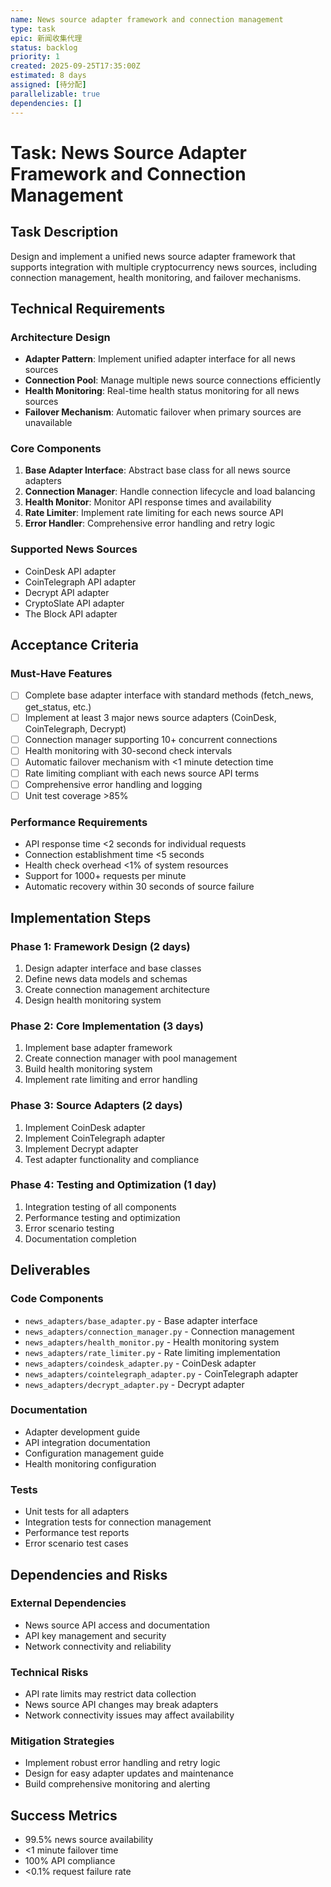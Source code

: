 ```yaml
---
name: News source adapter framework and connection management
type: task
epic: 新闻收集代理
status: backlog
priority: 1
created: 2025-09-25T17:35:00Z
estimated: 8 days
assigned: [待分配]
parallelizable: true
dependencies: []
---
```


# Task: News Source Adapter Framework and Connection Management

## Task Description
Design and implement a unified news source adapter framework that supports integration with multiple cryptocurrency news sources, including connection management, health monitoring, and failover mechanisms.

## Technical Requirements

### Architecture Design
- **Adapter Pattern**: Implement unified adapter interface for all news sources
- **Connection Pool**: Manage multiple news source connections efficiently
- **Health Monitoring**: Real-time health status monitoring for all news sources
- **Failover Mechanism**: Automatic failover when primary sources are unavailable

### Core Components
1. **Base Adapter Interface**: Abstract base class for all news source adapters
2. **Connection Manager**: Handle connection lifecycle and load balancing
3. **Health Monitor**: Monitor API response times and availability
4. **Rate Limiter**: Implement rate limiting for each news source API
5. **Error Handler**: Comprehensive error handling and retry logic

### Supported News Sources
- CoinDesk API adapter
- CoinTelegraph API adapter
- Decrypt API adapter
- CryptoSlate API adapter
- The Block API adapter

## Acceptance Criteria

### Must-Have Features
- [ ] Complete base adapter interface with standard methods (fetch_news, get_status, etc.)
- [ ] Implement at least 3 major news source adapters (CoinDesk, CoinTelegraph, Decrypt)
- [ ] Connection manager supporting 10+ concurrent connections
- [ ] Health monitoring with 30-second check intervals
- [ ] Automatic failover mechanism with <1 minute detection time
- [ ] Rate limiting compliant with each news source API terms
- [ ] Comprehensive error handling and logging
- [ ] Unit test coverage >85%

### Performance Requirements
- API response time <2 seconds for individual requests
- Connection establishment time <5 seconds
- Health check overhead <1% of system resources
- Support for 1000+ requests per minute
- Automatic recovery within 30 seconds of source failure

## Implementation Steps

### Phase 1: Framework Design (2 days)
1. Design adapter interface and base classes
2. Define news data models and schemas
3. Create connection management architecture
4. Design health monitoring system

### Phase 2: Core Implementation (3 days)
1. Implement base adapter framework
2. Create connection manager with pool management
3. Build health monitoring system
4. Implement rate limiting and error handling

### Phase 3: Source Adapters (2 days)
1. Implement CoinDesk adapter
2. Implement CoinTelegraph adapter
3. Implement Decrypt adapter
4. Test adapter functionality and compliance

### Phase 4: Testing and Optimization (1 day)
1. Integration testing of all components
2. Performance testing and optimization
3. Error scenario testing
4. Documentation completion

## Deliverables

### Code Components
- `news_adapters/base_adapter.py` - Base adapter interface
- `news_adapters/connection_manager.py` - Connection management
- `news_adapters/health_monitor.py` - Health monitoring system
- `news_adapters/rate_limiter.py` - Rate limiting implementation
- `news_adapters/coindesk_adapter.py` - CoinDesk adapter
- `news_adapters/cointelegraph_adapter.py` - CoinTelegraph adapter
- `news_adapters/decrypt_adapter.py` - Decrypt adapter

### Documentation
- Adapter development guide
- API integration documentation
- Configuration management guide
- Health monitoring configuration

### Tests
- Unit tests for all adapters
- Integration tests for connection management
- Performance test reports
- Error scenario test cases

## Dependencies and Risks

### External Dependencies
- News source API access and documentation
- API key management and security
- Network connectivity and reliability

### Technical Risks
- API rate limits may restrict data collection
- News source API changes may break adapters
- Network connectivity issues may affect availability

### Mitigation Strategies
- Implement robust error handling and retry logic
- Design for easy adapter updates and maintenance
- Build comprehensive monitoring and alerting

## Success Metrics
- 99.5% news source availability
- <1 minute failover time
- 100% API compliance
- <0.1% request failure rate